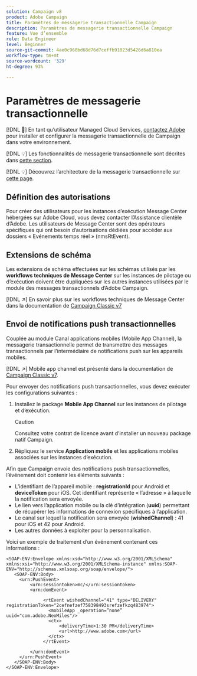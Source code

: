 ```yaml
---
solution: Campaign v8
product: Adobe Campaign
title: Paramètres de messagerie transactionnelle Campaign
description: Paramètres de messagerie transactionnelle Campaign
feature: Vue d’ensemble
role: Data Engineer
level: Beginner
source-git-commit: 4ae0c968bd68d76d7ceffb91023d5426d6a810ea
workflow-type: tm+mt
source-wordcount: '329'
ht-degree: 93%

---
```


# Paramètres de messagerie transactionnelle

[!DNL :speech_balloon:] En tant qu’utilisateur Managed Cloud Services, [contactez Adobe](../start/campaign-faq.md#support) pour installer et configurer la messagerie transactionnelle de Campaign dans votre environnement.

[!DNL :bulb:] Les fonctionnalités de messagerie transactionnelle sont décrites dans [cette section](../send/transactional.md).

[!DNL :bulb:] Découvrez l’architecture de la messagerie transactionnelle sur [cette page](../dev/architecture.md).

## Définition des autorisations

Pour créer des utilisateurs pour les instances d’exécution Message Center hébergées sur Adobe Cloud, vous devez contacter l’Assistance clientèle d’Adobe. Les utilisateurs de Message Center sont des opérateurs spécifiques qui ont besoin d’autorisations dédiées pour accéder aux dossiers « Evénements temps réel » (nmsRtEvent).

## Extensions de schéma

Les extensions de schéma effectuées sur les schémas utilisés par les **workflows techniques de Message Center** sur les instances de pilotage ou d’exécution doivent être dupliquées sur les autres instances utilisées par le module des messages transactionnels d’Adobe Campaign.

[!DNL :arrow_upper_right:] En savoir plus sur les workflows techniques de Message Center dans la documentation de  [Campaign Classic v7](https://experienceleague.adobe.com/docs/campaign-classic/using/transactional-messaging/instance-configuration/technical-workflows.html?lang=fr#control-instance-workflows)

## Envoi de notifications push transactionnelles

Couplée au module Canal applications mobiles (Mobile App Channel), la messagerie transactionnelle permet de transmettre des messages transactionnels par l’intermédiaire de notifications push sur les appareils mobiles.

[!DNL :arrow_upper_right:] Mobile app channel est présenté dans la documentation de  [Campaign Classic v7](https://experienceleague.adobe.com/docs/campaign-classic/using/sending-messages/sending-push-notifications/about-mobile-app-channel.html?lang=fr#sending-messages).

Pour envoyer des notifications push transactionnelles, vous devez exécuter les configurations suivantes :

1. Installez le package **Mobile App Channel** sur les instances de pilotage et d’exécution.

   >[!CAUTION]
   >
   >Consultez votre contrat de licence avant d’installer un nouveau package natif Campaign.

1. Répliquez le service **Application mobile** et les applications mobiles associées sur les instances d’exécution.

Afin que Campaign envoie des notifications push transactionnelles, l’événement doit contenir les éléments suivants :

* L’identifiant de l’appareil mobile : **registrationId** pour Android et **deviceToken** pour iOS. Cet identifiant représente « l’adresse » à laquelle la notification sera envoyée.
* Le lien vers l’application mobile ou la clé d’intégration (**uuid**) permettant de récupérer les informations de connexion spécifiques à l’application.
* Le canal sur lequel la notification sera envoyée (**wishedChannel**) : 41 pour iOS et 42 pour Android.
* Les autres données à exploiter pour la personnalisation.

Voici un exemple de traitement d’un événement contenant ces informations :

```
<SOAP-ENV:Envelope xmlns:xsd="http://www.w3.org/2001/XMLSchema" xmlns:xsi="http://www.w3.org/2001/XMLSchema-instance" xmlns:SOAP-ENV="http://schemas.xmlsoap.org/soap/envelope/">
   <SOAP-ENV:Body>
     <urn:PushEvent>
         <urn:sessiontoken>mc/</urn:sessiontoken>
         <urn:domEvent>

              <rtEvent wishedChannel="41" type="DELIVERY" registrationToken="2cefnefzef758398493srefzefkzq483974">
                <mobileApp _operation=”none” uuid="com.adobe.NeoMiles"/>
                <ctx>
                    <deliveryTime>1:30 PM</deliveryTime>
                    <url>http://www.adobe.com</url>
                </ctx>
              </rtEvent>

         </urn:domEvent>
     </urn:PushEvent>           
   </SOAP-ENV:Body>
</SOAP-ENV:Envelope>
```

